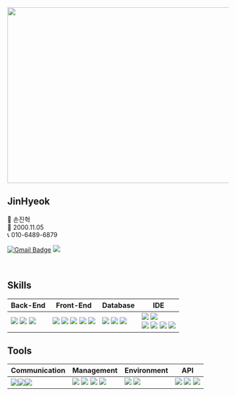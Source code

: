 <div align=center>
  <img src="https://capsule-render.vercel.app/api?type=wave&color=auto&height=300&section=header&text=JinHyeok's%20Github&fontSize=60"  style ="width : 1000px; height:400px"/>
</div>


## JinHyeok
👩 손진혁 <br>
👶 2000.11.05 <br>
📞 010-6489-6879 <br>

[![Gmail Badge](https://img.shields.io/badge/Gmail-d14836?style=flat-square&logo=Gmail&logoColor=white&link=mailto:seinee114@gmail.com)](mailto:seinee114@gmail.com) <span><a href="https://www.notion.so/616157e577c54c20a04f242238e67801"><img src="https://img.shields.io/badge/Notion-00000?style=round-square&logo=Notion&logoColor=black"/></span></a>



<br>

## Skills

| Back-End | Front-End | Database | IDE |
| --- | --- | --- | --- |
| <span><img src="https://img.shields.io/badge/-JAVA-blueviolet"/></span> <span><img src="https://img.shields.io/badge/-JSP-red"/></span> <span><img src="https://img.shields.io/badge/JSON-00000?style=round-square&logo=JSON&logoColor=black"/></span> | <span><img src="https://img.shields.io/badge/JavaScript-F7DF1E?style=round-square&logo=JavaScript&logoColor=black"/></span> <span><img src="https://img.shields.io/badge/jQuery-0769AD?style=round-square&logo=jQuery&logoColor=black"/></span> <span><img src="https://img.shields.io/badge/HTML-E34F26?style=round-square&logo=HTML&logoColor=black"/></span> <span><img src="https://img.shields.io/badge/CSS-1572B6?style=round-square&logo=CSS&logoColor=black"/></span> <span><img src="https://img.shields.io/badge/ThymeLeaf-005F0F?style=round-square&logo=ThymeLeaf&logoColor=black"/></span> | <span><img src="https://img.shields.io/badge/MySQL-%2300f.svg?style=round-square&logo=mysql&logoColor=white"/></span> <span><img src="https://img.shields.io/badge/Oracle-F80000.svg?style=round-square&logo=mysql&logoColor=white"/></span> <span><img src="https://img.shields.io/badge/-MyBatis-orange"/></span> | <span><img src="https://img.shields.io/badge/Eclipse-2C2255.svg?style=round-square&logo=Eclipse&logoColor=white"/></span> <span><img src="https://img.shields.io/badge/Visual Studio Code-007ACC.svg?style=round-square&logo=Visual Studio Code&logoColor=white"/></span> <br> <span><img src="https://img.shields.io/badge/IntelliJ-000000.svg?style=round-square&logo=IntelliJ IDEA&logoColor=white"/></span> <span><img src="https://img.shields.io/badge/-DBeaver-brightgreen"/></span> <span><img src="https://img.shields.io/badge/Sourcetree-0052CC.svg?style=round-square&logo=Sourcetree&logoColor=white"/></span> <span><img src="https://img.shields.io/badge/Postman-FF6C37.svg?style=round-square&logo=Postman&logoColor=white"/></span> |


## Tools

| Communication | Management | Environment | API |
| --- | --- | --- | --- |
| <span><img src="https://img.shields.io/badge/Slack-4A154B.svg?style=round-square&logo=Slack&logoColor=white"/></span><span><img src="https://img.shields.io/badge/Discord-5865F2?style=round-square&logo=Discord&logoColor=black"/></span><span><img src="https://img.shields.io/badge/-figma-red"/></span> | <span><img src="https://img.shields.io/badge/Git-F05032?style=round-square&logo=Git&logoColor=black"/></span> <span><img src="https://img.shields.io/badge/GitHub-181717?style=round-square&logo=GitHub&logoColor=black"/></span> <span><img src="https://img.shields.io/badge/Gradle-02303A?style=round-square&logo=Gradle&logoColor=black"/></span> <span><img src="https://img.shields.io/badge/-yml-brightgreen"/></span> | <span><img src="https://img.shields.io/badge/SpringBoot-6DB33F?style=round-square&logo=Spring&logoColor=black"/></span> <img src="https://img.shields.io/badge/Tomcat-F8DC75?style=flat&logo=ApacheTomcat&logoColor=white" />  | <span><img src="https://img.shields.io/badge/-JDBC-blue"/>  <span><img src="https://img.shields.io/badge/-naver login-brightgreen"/></span> <span><img src="https://img.shields.io/badge/-REST-green"/> |






<br>
